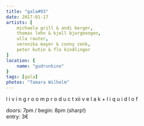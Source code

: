 ```yaml
---
title: "gala#93"
date: 2017-01-17
artists: [
    michaela grill & andi berger,
    thomas lehn & kjell bjorgeengen,
    ulla rauter,
    veronika mayer & conny zenk,
    peter kutin & flo kindlinger
]
location: {
    name: "gudrunkino"
}
tags: [gala]
photos: "Tamara Wilhelm"
---
```

l i v i n g r o o m p r o d u c t xii
v e l a k + l i q u i d l o f 

doors: 7pm / begin: 8pm (sharp!)  
entry: 3€
